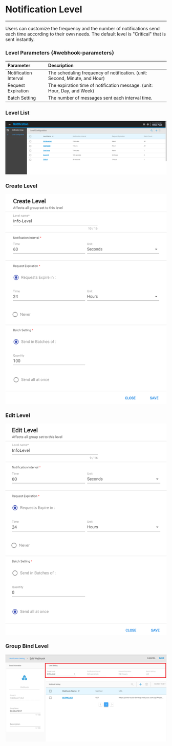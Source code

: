 # Notification Level

---

Users can customize the frequency and the number of notifications send each time according to their own needs. The default level is "Critical" that is sent instantly.

### Level Parameters {#webhook-parameters}

| Parameter | Description |
| :--- | :--- |
| Notification Interval | The scheduling frequency of notification. \(unit: Second, Minute, and Hour\) |
| Request Expiration | The expiration time of notification message. \(unit: Hour, Day, and Week\) |
| Batch Setting | The number of messages sent each interval time. |

### Level List

![](/assets/Levellist.png)

### Create Level

![](/assets/create_level.png)

### Edit Level

![](/assets/edit_level.png)

### Group Bind Level

![](/assets/group_level.png)

